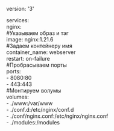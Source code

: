version: '3'</br>

services:</br>
  nginx:</br>
    #Указываем образ и тэг</br>
    image: nginx:1.21.6</br>
    #Задаем контейнеру имя</br>
    container_name: webserver</br>
    restart: on-failure</br>
    #Пробрасываем порты</br>
    ports:</br>
      - 8080:80</br>
      - 443:443</br>
    #Монтируем волумы</br>
    volumes:</br>
     - ./www:/var/www</br>
     - ./conf.d:/etc/nginx/conf.d</br>
     - ./conf/nginx.conf:/etc/nginx/nginx.conf</br>
     - ./modules:/modules</br>
